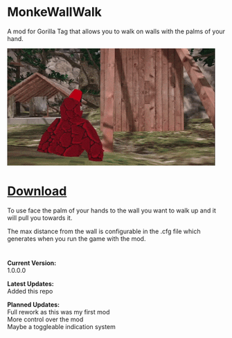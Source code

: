 # MonkeWallWalk
A mod for Gorilla Tag that allows you to walk on walls with the palms of your hand.

![](WallWalk.gif)

# [Download](https://github.com/TrueTamashii/MonkeWallWalk/blob/44783318507b5b452da3f44fb90a0070974e9035/WallWalking.dll?raw=true)

To use face the palm of your hands to the wall you want to walk up and it will pull you towards it.

The max distance from the wall is configurable in the .cfg file which generates when you run the game with the mod.

# 

**Current Version:**
</br> 1.0.0.0

**Latest Updates:**
</br> Added this repo

**Planned Updates:**
</br> Full rework as this was my first mod
</br> More control over the mod
</br> Maybe a toggleable indication system
